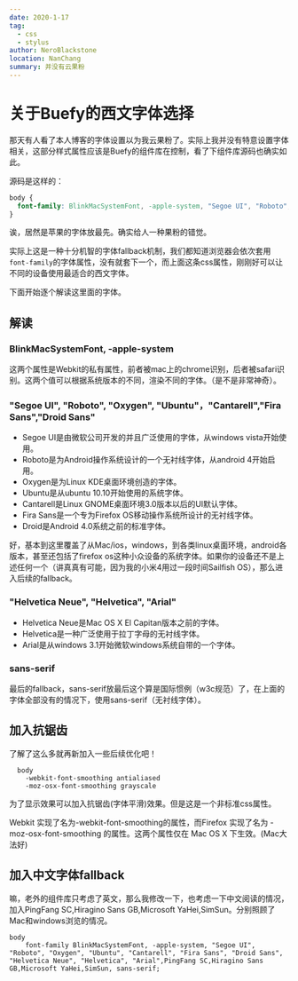 ```yaml
---
date: 2020-1-17
tag: 
  - css
  - stylus
author: NeroBlackstone
location: NanChang
summary: 并没有云果粉
---
```


# 关于Buefy的西文字体选择

那天有人看了本人博客的字体设置以为我云果粉了。实际上我并没有特意设置字体相关，这部分样式属性应该是Buefy的组件库在控制，看了下组件库源码也确实如此。

源码是这样的：
``` css
body {
  font-family: BlinkMacSystemFont, -apple-system, "Segoe UI", "Roboto", "Oxygen", "Ubuntu", "Cantarell", "Fira Sans", "Droid Sans", "Helvetica Neue", "Helvetica", "Arial", sans-serif;
}
```

诶，居然是苹果的字体放最先。确实给人一种果粉的错觉。

实际上这是一种十分机智的字体fallback机制，我们都知道浏览器会依次套用`font-family`的字体属性，没有就套下一个，而上面这条css属性，刚刚好可以让不同的设备使用最适合的西文字体。

下面开始逐个解读这里面的字体。

## 解读

### BlinkMacSystemFont, -apple-system

这两个属性是Webkit的私有属性，前者被mac上的chrome识别，后者被safari识别。这两个值可以根据系统版本的不同，渲染不同的字体。（是不是非常神奇）。

### "Segoe UI", "Roboto", "Oxygen", "Ubuntu"，"Cantarell","Fira Sans","Droid Sans"

- Segoe UI是由微软公司开发的并且广泛使用的字体，从windows vista开始使用。
- Roboto是为Android操作系统设计的一个无衬线字体，从android 4开始启用。
- Oxygen是为Linux KDE桌面环境创造的字体。
- Ubuntu是从ubuntu 10.10开始使用的系统字体。
- Cantarell是Linux GNOME桌面环境3.0版本以后的UI默认字体。
- Fira Sans是一个专为Firefox OS移动操作系统所设计的无衬线字体。
- Droid是Android 4.0系统之前的标准字体。

好，基本到这里覆盖了从Mac/ios，windows，到各类linux桌面环境，android各版本，甚至还包括了firefox os这种小众设备的系统字体。如果你的设备还不是上述任何一个（讲真真有可能，因为我的小米4用过一段时间Sailfish OS），那么进入后续的fallback。

###  "Helvetica Neue", "Helvetica", "Arial"

- Helvetica Neue是Mac OS X El Capitan版本之前的字体。
- Helvetica是一种广泛使用于拉丁字母的无衬线字体。
- Arial是从windows 3.1开始微软windows系统自带的一个字体。

### sans-serif

最后的fallback，sans-serif放最后这个算是国际惯例（w3c规范）了，在上面的字体全部没有的情况下，使用sans-serif（无衬线字体）。

## 加入抗锯齿

了解了这么多就再新加入一些后续优化吧！

``` stylus
  body
    -webkit-font-smoothing antialiased
    -moz-osx-font-smoothing grayscale
```

为了显示效果可以加入抗锯齿(字体平滑)效果。但是这是一个非标准css属性。

Webkit 实现了名为-webkit-font-smoothing的属性，而Firefox 实现了名为 -moz-osx-font-smoothing 的属性。这两个属性仅在 Mac OS X 下生效。(Mac大法好)

## 加入中文字体fallback

嘛，老外的组件库只考虑了英文，那么我修改一下，也考虑一下中文阅读的情况，加入PingFang SC,Hiragino Sans GB,Microsoft YaHei,SimSun。分别照顾了Mac和windows浏览的情况。

``` stylus
body
    font-family BlinkMacSystemFont, -apple-system, "Segoe UI", "Roboto", "Oxygen", "Ubuntu", "Cantarell", "Fira Sans", "Droid Sans", "Helvetica Neue", "Helvetica", "Arial",PingFang SC,Hiragino Sans GB,Microsoft YaHei,SimSun, sans-serif;
```

